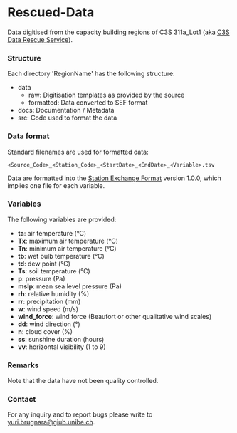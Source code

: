 # Rescued-Data
Data digitised from the capacity building regions of C3S 311a_Lot1 (aka [C3S Data Rescue Service](https://climate.copernicus.eu/data-rescue-service)).

### Structure
Each directory 'RegionName' has the following structure:

* data
  * raw: Digitisation templates as provided by the source
  * formatted: Data converted to SEF format
* docs: Documentation / Metadata
* src: Code used to format the data

### Data format
Standard filenames are used for formatted data:

```
<Source_Code>_<Station_Code>_<StartDate>_<EndDate>_<Variable>.tsv
```

Data are formatted into the [Station Exchange Format](https://github.com/C3S-Data-Rescue-Lot1-WP3/SEF/wiki) version 1.0.0, which implies one file for each variable.

### Variables
The following variables are provided:

* __ta__: air temperature (°C)
* __Tx__: maximum air temperature (°C)
* __Tn__: minimum air temperature (°C)
* __tb__: wet bulb temperature (°C)
* __td__: dew point (°C)
* __Ts__: soil temperature (°C)
* __p__: pressure (Pa)
* __mslp__: mean sea level pressure (Pa)
* __rh__: relative humidity (%)
* __rr__: precipitation (mm)
* __w__: wind speed (m/s)
* __wind_force__: wind force (Beaufort or other qualitative wind scales)
* __dd__: wind direction (°)
* __n__: cloud cover (%)
* __ss__: sunshine duration (hours)
* __vv__: horizontal visibility (1 to 9)

### Remarks
Note that the data have not been quality controlled.

### Contact
For any inquiry and to report bugs please write to [yuri.brugnara@giub.unibe.ch](mailto:yuri.brugnara@giub.unibe.ch).
